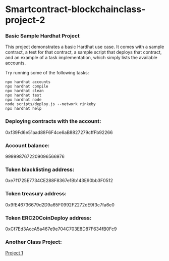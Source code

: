# Smartcontract-blockchainclass-project-2

### Basic Sample Hardhat Project

This project demonstrates a basic Hardhat use case. It comes with a sample contract, a test for that contract, a sample script that deploys that contract, and an example of a task implementation, which simply lists the available accounts.

Try running some of the following tasks:

```shell
npx hardhat accounts
npx hardhat compile
npx hardhat clean
npx hardhat test
npx hardhat node
node scripts/deploy.js --network rinkeby
npx hardhat help
```
### Deploying contracts with the account: 

0xf39Fd6e51aad88F6F4ce6aB8827279cffFb92266
### Account balance: 
9999987672209096566976

### Token blacklisting address: 

0xe7f1725E7734CE288F8367e1Bb143E90bb3F0512

### Token treasury address: 

0x9fE46736679d2D9a65F0992F2272dE9f3c7fa6e0

### Token ERC20CoinDeploy address: 

0xCf7Ed3AccA5a467e9e704C703E8D87F634fB0Fc9

### Another Class Project:

[Project 1](https://github.com/Sotatek-DucNguyen6/smartcontract-blockchainclass-project-1)



